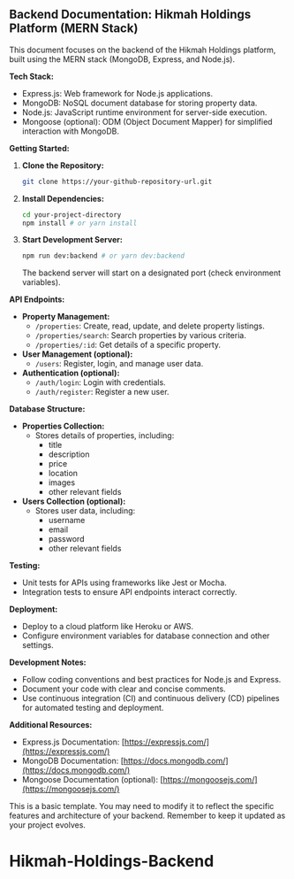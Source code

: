 ## Backend Documentation: Hikmah Holdings Platform (MERN Stack)

This document focuses on the backend of the Hikmah Holdings platform, built using the MERN stack (MongoDB, Express, and Node.js).

**Tech Stack:**

* Express.js: Web framework for Node.js applications.
* MongoDB: NoSQL document database for storing property data.
* Node.js: JavaScript runtime environment for server-side execution.
* Mongoose (optional): ODM (Object Document Mapper) for simplified interaction with MongoDB.

**Getting Started:**

1. **Clone the Repository:**
   ```bash
   git clone https://your-github-repository-url.git
   ```
2. **Install Dependencies:**
   ```bash
   cd your-project-directory
   npm install # or yarn install
   ```
3. **Start Development Server:**
   ```bash
   npm run dev:backend # or yarn dev:backend
   ```
   The backend server will start on a designated port (check environment variables).

**API Endpoints:**

* **Property Management:**
    * `/properties`: Create, read, update, and delete property listings.
    * `/properties/search`: Search properties by various criteria.
    * `/properties/:id`: Get details of a specific property.
* **User Management (optional):**
    * `/users`: Register, login, and manage user data.
* **Authentication (optional):**
    * `/auth/login`: Login with credentials.
    * `/auth/register`: Register a new user.

**Database Structure:**

* **Properties Collection:**
    * Stores details of properties, including:
        * title
        * description
        * price
        * location
        * images
        * other relevant fields
* **Users Collection (optional):**
    * Stores user data, including:
        * username
        * email
        * password
        * other relevant fields

**Testing:**

* Unit tests for APIs using frameworks like Jest or Mocha.
* Integration tests to ensure API endpoints interact correctly.

**Deployment:**

* Deploy to a cloud platform like Heroku or AWS.
* Configure environment variables for database connection and other settings.

**Development Notes:**

* Follow coding conventions and best practices for Node.js and Express.
* Document your code with clear and concise comments.
* Use continuous integration (CI) and continuous delivery (CD) pipelines for automated testing and deployment.

**Additional Resources:**

* Express.js Documentation: [https://expressjs.com/](https://expressjs.com/)
* MongoDB Documentation: [https://docs.mongodb.com/](https://docs.mongodb.com/)
* Mongoose Documentation (optional): [https://mongoosejs.com/](https://mongoosejs.com/)

This is a basic template. You may need to modify it to reflect the specific features and architecture of your backend. Remember to keep it updated as your project evolves.
# Hikmah-Holdings-Backend
